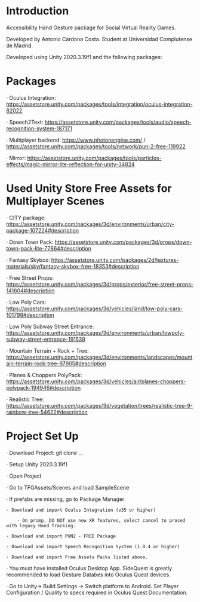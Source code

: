 # Introduction

Accessibility Hand Gesture package for Social Virtual Reality Games.

Developed by Antonio Cardona Costa. Student at Universidad Complutense de Madrid.

Developed using Unity 2020.3.19f1 and the following packages:


# Packages

· Oculus Integration: https://assetstore.unity.com/packages/tools/integration/oculus-integration-82022

· Speech2Text: https://assetstore.unity.com/packages/tools/audio/speech-recognition-system-187171

· Multiplayer backend: https://www.photonengine.com/ / https://assetstore.unity.com/packages/tools/network/pun-2-free-119922

· Mirror: https://assetstore.unity.com/packages/tools/particles-effects/magic-mirror-lite-reflection-for-unity-34824

# Used Unity Store Free Assets for Multiplayer Scenes

· CITY package: https://assetstore.unity.com/packages/3d/environments/urban/city-package-107224#description

· Down Town Pack: https://assetstore.unity.com/packages/3d/props/down-town-pack-lite-77864#description

· Fantasy Skybox: https://assetstore.unity.com/packages/2d/textures-materials/sky/fantasy-skybox-free-18353#description

· Free Street Props: https://assetstore.unity.com/packages/3d/props/exterior/free-street-props-141604#description

· Low Poly Cars: https://assetstore.unity.com/packages/3d/vehicles/land/low-poly-cars-101798#description

· Low Poly Subway Street Entrance: https://assetstore.unity.com/packages/3d/environments/urban/lowpoly-subway-street-entrance-191539

· Mountain Terrain + Rock + Tree: https://assetstore.unity.com/packages/3d/environments/landscapes/mountain-terrain-rock-tree-97905#description

· Planes & Choppers PolyPack: https://assetstore.unity.com/packages/3d/vehicles/air/planes-choppers-polypack-194946#description

· Realistic Tree: https://assetstore.unity.com/packages/3d/vegetation/trees/realistic-tree-9-rainbow-tree-54622#description

# Project Set Up

· Download Project: git clone ...

· Setup Unity 2020.3.19f1

· Open Project

· Go to TFGAssets/Scenes and load SampleScene

· If prefabs are missing, go to Package Manager
	
	· Download and import Oculus Integration (v35 or higher)
		
		· On promp, DO NOT use new XR features, select cancel to proced with legacy Hand Tracking.
	
	· Download and import PUN2 - FREE Package
	
	· Download and import Speech Recognition System (1.0.4 or higher)
	
	· Download and import Free Assets Packs listed above.

· You must have installed Oculus Desktop App. SideQuest is greatly recommended to load Gesture Databes into Oculus Quest devices.

· Go to Unity-> Build Settings -> Switch platform to Android. Set Player Configuration / Quality to specs required in Oculus Quest Documentation.
